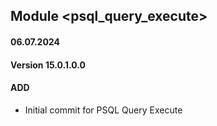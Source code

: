 ## Module <psql_query_execute>

#### 06.07.2024
#### Version 15.0.1.0.0
#### ADD
- Initial commit for PSQL Query Execute
